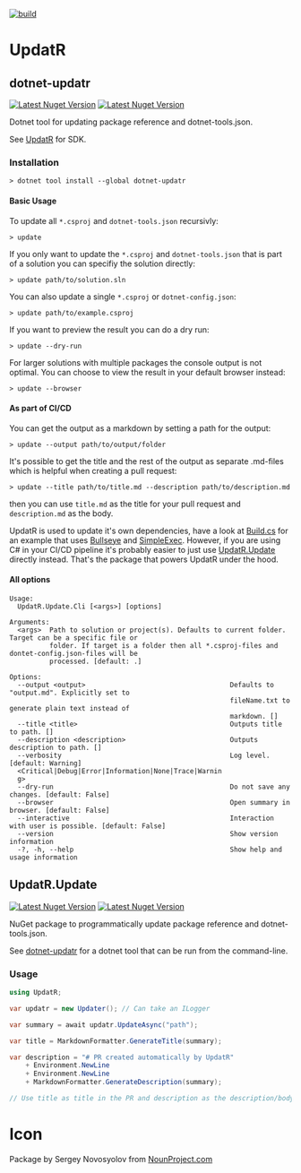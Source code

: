 [![build](https://github.com/OskarKlintrot/UpdatR/actions/workflows/build.yml/badge.svg)](https://github.com/OskarKlintrot/UpdatR/actions/workflows/build.yml)

# UpdatR

## dotnet-updatr

[![Latest Nuget Version](https://badgen.net/nuget/v/dotnet-updatr/latest)](https://www.nuget.org/packages/dotnet-updatr/)
[![Latest Nuget Version](https://badgen.net/nuget/dt/dotnet-updatr)](https://www.nuget.org/packages/dotnet-updatr/)

Dotnet tool for updating package reference and dotnet-tools.json.

See [UpdatR](#updatrupdate) for SDK.

### Installation

```
> dotnet tool install --global dotnet-updatr
```

#### Basic Usage

To update all `*.csproj` and `dotnet-tools.json` recursivly:

```
> update
```

If you only want to update the `*.csproj` and `dotnet-tools.json` that is part of a solution you can specifiy the solution directly:

```
> update path/to/solution.sln
```

You can also update a single `*.csproj` or `dotnet-config.json`:

```
> update path/to/example.csproj
```

If you want to preview the result you can do a dry run:

```
> update --dry-run
```

For larger solutions with multiple packages the console output is not optimal. You can choose to view the result in your default browser instead:

```
> update --browser
```

#### As part of CI/CD

You can get the output as a markdown by setting a path for the output:

```
> update --output path/to/output/folder
```

It's possible to get the title and the rest of the output as separate .md-files which is helpful when creating a pull request:

```
> update --title path/to/title.md --description path/to/description.md
```

then you can use `title.md` as the title for your pull request and `description.md` as the body.

UpdatR is used to update it's own dependencies, have a look at [Build.cs](https://github.com/OskarKlintrot/UpdatR/blob/main/tools/Build/Build.cs) for an example that uses [Bullseye](https://www.nuget.org/packages/Bullseye) and [SimpleExec](https://www.nuget.org/packages/SimpleExec). However, if you are using C# in your CI/CD pipeline it's probably easier to just use [UpdatR.Update](#updatrupdate) directly instead. That's the package that powers UpdatR under the hood.

#### All options

```
Usage:
  UpdatR.Update.Cli [<args>] [options]

Arguments:
  <args>  Path to solution or project(s). Defaults to current folder. Target can be a specific file or
          folder. If target is a folder then all *.csproj-files and dontet-config.json-files will be
          processed. [default: .]

Options:
  --output <output>                                    Defaults to "output.md". Explicitly set to
                                                       fileName.txt to generate plain text instead of
                                                       markdown. []
  --title <title>                                      Outputs title to path. []
  --description <description>                          Outputs description to path. []
  --verbosity                                          Log level. [default: Warning]
  <Critical|Debug|Error|Information|None|Trace|Warnin
  g>
  --dry-run                                            Do not save any changes. [default: False]
  --browser                                            Open summary in browser. [default: False]
  --interactive                                        Interaction with user is possible. [default: False]
  --version                                            Show version information
  -?, -h, --help                                       Show help and usage information
```

## UpdatR.Update

[![Latest Nuget Version](https://badgen.net/nuget/v/UpdatR/latest)](https://www.nuget.org/packages/UpdatR/)
[![Latest Nuget Version](https://badgen.net/nuget/dt/UpdatR)](https://www.nuget.org/packages/UpdatR/)

NuGet package to programmatically update package reference and dotnet-tools.json.

See [dotnet-updatr](#dotnet-updatr) for a dotnet tool that can be run from the command-line.

### Usage

```csharp
using UpdatR;

var updatr = new Updater(); // Can take an ILogger

var summary = await updatr.UpdateAsync("path");

var title = MarkdownFormatter.GenerateTitle(summary);

var description = "# PR created automatically by UpdatR"
    + Environment.NewLine
    + Environment.NewLine
    + MarkdownFormatter.GenerateDescription(summary);

// Use title as title in the PR and description as the description/body in the PR
```

# Icon
Package by Sergey Novosyolov from [NounProject.com](http://NounProject.com)
